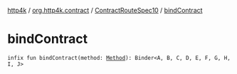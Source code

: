 [http4k](../../index.md) / [org.http4k.contract](../index.md) / [ContractRouteSpec10](index.md) / [bindContract](./bind-contract.md)

# bindContract

`infix fun bindContract(method: `[`Method`](../../org.http4k.core/-method/index.md)`): Binder<A, B, C, D, E, F, G, H, I, J>`